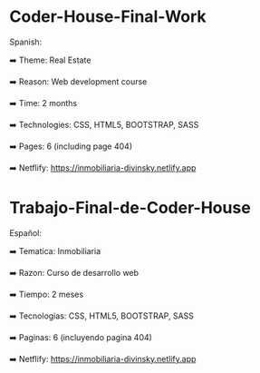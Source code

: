 # Coder-House-Final-Work

Spanish:

➡️ Theme: Real Estate

➡️ Reason: Web development course

➡️ Time: 2 months

➡️ Technologies: CSS, HTML5, BOOTSTRAP, SASS

➡️ Pages: 6 (including page 404)

➡️ Netflify: https://inmobiliaria-divinsky.netlify.app





# Trabajo-Final-de-Coder-House

Español: 

➡️ Tematica: Inmobiliaria

➡️ Razon: Curso de desarrollo web

➡️ Tiempo: 2 meses

➡️ Tecnologias: CSS, HTML5, BOOTSTRAP, SASS

➡️ Paginas: 6 (incluyendo pagina 404)

➡️ Netflify: https://inmobiliaria-divinsky.netlify.app
